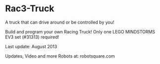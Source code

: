 # Rac3-Truck

A truck that can drive around or be controlled by you!

Build and program your own Racing Truck! Only one LEGO MINDSTORMS EV3 set (#31313) required!

Last update: August 2013

Updates, Video and more Robots at: robotsquare.com
